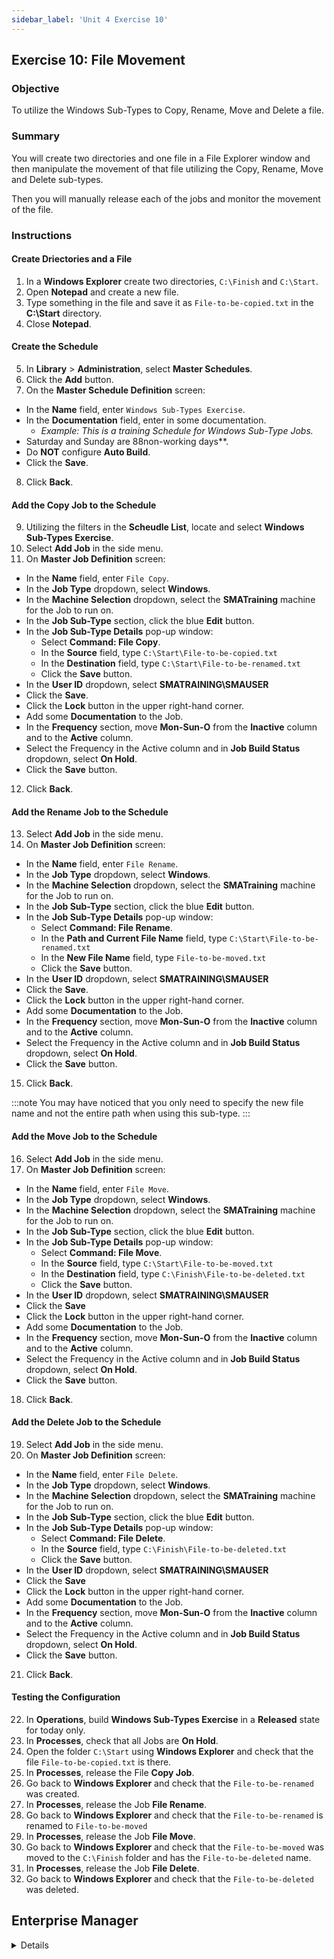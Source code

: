 ```yaml
---
sidebar_label: 'Unit 4 Exercise 10'
---
```


## Exercise 10: File Movement

### Objective

To utilize the Windows Sub-Types to Copy, Rename, Move and Delete a file.

### Summary

You will create two directories and one file in a File Explorer window and then manipulate the movement of that file utilizing the Copy, Rename, Move and Delete sub-types.

Then you will manually release each of the jobs and monitor the movement of the file.

### Instructions

#### Create Driectories and a File

1.  In a **Windows Explorer** create two directories, ```C:\Finish``` and ```C:\Start```.
2.  Open **Notepad** and create a new file.
3.  Type something in the file and save it as ```File-to-be-copied.txt``` in the **C:\Start** directory.
4.  Close **Notepad**.

#### Create the Schedule

5.  In **Library** > **Administration**, select **Master Schedules**. 
6.  Click the **Add** button.
7.  On the **Master Schedule Definition** screen:
* In the **Name** field, enter ```Windows Sub-Types Exercise```.
* In the **Documentation** field, enter in some documentation.
  * _Example: This is a training Schedule for Windows Sub-Type Jobs._
* Saturday and Sunday are 88non-working days**.
* Do **NOT** configure **Auto Build**.
* Click the **Save**.
8. Click **Back**.

#### Add the Copy Job to the Schedule

9.  Utilizing the filters in the **Scheudle List**, locate and select **Windows Sub-Types Exercise**.
10. Select **Add Job** in the side menu.
11. On **Master Job Definition** screen:
* In the **Name** field, enter ```File Copy```.
* In the **Job Type** dropdown, select **Windows**.
* In the **Machine Selection** dropdown, select the **SMATraining** machine for the Job to run on. 
* In the **Job Sub-Type** section, click the blue **Edit** button.
* In the **Job Sub-Type Details** pop-up window: 
  * Select **Command: File Copy**.  
  * In the **Source** field, type ```C:\Start\File-to-be-copied.txt```
  * In the **Destination** field, type ```C:\Start\File-to-be-renamed.txt```
  * Click the **Save** button.
* In the **User ID** dropdown, select **SMATRAINING\SMAUSER**
* Click the **Save**.
* Click the **Lock** button in the upper right-hand corner.
* Add some **Documentation** to the Job.
* In the **Frequency** section, move **Mon-Sun-O** from the **Inactive** column and to the **Active** column.
* Select the Frequency in the Active column and in **Job Build Status** dropdown, select **On Hold**.
* Click the **Save** button.
12. Click **Back**. 

#### Add the Rename Job to the Schedule

13. Select **Add Job** in the side menu.
14. On **Master Job Definition** screen:
* In the **Name** field, enter ```File Rename```.
* In the **Job Type** dropdown, select **Windows**.
* In the **Machine Selection** dropdown, select the **SMATraining** machine for the Job to run on. 
* In the **Job Sub-Type** section, click the blue **Edit** button.
* In the **Job Sub-Type Details** pop-up window: 
  * Select **Command: File Rename**.  
  * In the **Path and Current File Name** field, type ```C:\Start\File-to-be-renamed.txt```
  * In the **New File Name** field, type ```File-to-be-moved.txt```
  * Click the **Save** button.
* In the **User ID** dropdown, select **SMATRAINING\SMAUSER**
* Click the **Save**.
* Click the **Lock** button in the upper right-hand corner.
* Add some **Documentation** to the Job.
* In the **Frequency** section, move **Mon-Sun-O** from the **Inactive** column and to the **Active** column.
* Select the Frequency in the Active column and in **Job Build Status** dropdown, select **On Hold**.
* Click the **Save** button.
15. Click **Back**. 

:::note
You may have noticed that you only need to specify the new file name and not the entire path when using this sub-type.
:::

#### Add the Move Job to the Schedule

16. Select **Add Job** in the side menu.
17. On **Master Job Definition** screen:
* In the **Name** field, enter ```File Move```.
* In the **Job Type** dropdown, select **Windows**.
* In the **Machine Selection** dropdown, select the **SMATraining** machine for the Job to run on. 
* In the **Job Sub-Type** section, click the blue **Edit** button.
* In the **Job Sub-Type Details** pop-up window: 
  * Select **Command: File Move**.  
  * In the **Source** field, type ```C:\Start\File-to-be-moved.txt```
  * In the **Destination** field, type ```C:\Finish\File-to-be-deleted.txt```
  * Click the **Save** button.
* In the **User ID** dropdown, select **SMATRAINING\SMAUSER**
* Click the **Save**
* Click the **Lock** button in the upper right-hand corner.
* Add some **Documentation** to the Job.
* In the **Frequency** section, move **Mon-Sun-O** from the **Inactive** column and to the **Active** column.
* Select the Frequency in the Active column and in **Job Build Status** dropdown, select **On Hold**.
* Click the **Save** button.
18. Click **Back**. 

#### Add the Delete Job to the Schedule

19. Select **Add Job** in the side menu.
20. On **Master Job Definition** screen:
* In the **Name** field, enter ```File Delete```.
* In the **Job Type** dropdown, select **Windows**.
* In the **Machine Selection** dropdown, select the **SMATraining** machine for the Job to run on. 
* In the **Job Sub-Type** section, click the blue **Edit** button.
* In the **Job Sub-Type Details** pop-up window: 
  * Select **Command: File Delete**.  
  * In the **Source** field, type ```C:\Finish\File-to-be-deleted.txt```
  * Click the **Save** button.
* In the **User ID** dropdown, select **SMATRAINING\SMAUSER**
* Click the **Save**
* Click the **Lock** button in the upper right-hand corner.
* Add some **Documentation** to the Job.
* In the **Frequency** section, move **Mon-Sun-O** from the **Inactive** column and to the **Active** column.
* Select the Frequency in the Active column and in **Job Build Status** dropdown, select **On Hold**.
* Click the **Save** button.
21. Click **Back**.

#### Testing the Configuration

22. In **Operations**, build **Windows Sub-Types Exercise** in a **Released** state for today only.
23. In **Processes**, check that all Jobs are **On Hold**.
24. Open the folder ```C:\Start``` using **Windows Explorer** and check that the file ```File-to-be-copied.txt``` is there.
25. In **Processes**, release the File **Copy Job**.
26. Go back to **Windows Explorer** and check that the ```File-to-be-renamed``` was created.
27. In **Processes**, release the Job **File Rename**.
28. Go back to **Windows Explorer** and check that the ```File-to-be-renamed``` is renamed to ```File-to-be-moved```
29. In **Processes**, release the Job **File Move**.
30. Go back to **Windows Explorer** and check that the ```File-to-be-moved``` was moved to the ```C:\Finish``` folder and has the ```File-to-be-deleted``` name.
31. In **Processes**, release the Job **File Delete**.
32. Go back to **Windows Explorer** and check that the ```File-to-be-deleted``` was deleted.

## Enterprise Manager

<details>

:::tip [Walkthrough Video - Unit 4 Exercise 10](../static/videobasic/U4E10.mp4)

:::


**Create a New File and a New Schedule**

1.  Go to **Windows Explorer** and create the ``C:\Finish`` and ```C:\Start``` folders.
2.  If not running, open **Notepad** and create a new file.
3.  Type something and save the file as ```C:\Start\File-to-be-copied.txt.```
4.  Close **Notepad**.
5.  Under the **Administration** topic, Double-Click on **Schedule Master**. 
6.  Click the **Add** button on the **Schedule Master** toolbar. 
7.  In the **Name** field, enter **Windows Sub-Types Exercise**.
8.  In the **Documentation** field, enter **This is a training Schedule for Windows Sub-Type Jobs**.
9.  Keep **Monday through Friday** selected for the **Workdays per Week** for the Schedule to run.
10.  In the **Schedule Properties > Build frame**, keep the **Auto Build** unchecked.
11.  Click the **Save** button on the **Schedule Master** toolbar.
12.  Close the **Schedule Master** tab.

**Add Jobs to the New Schedule**

13.  Under the **Administration** topic, Double-Click on **Job Master**. 
14.  In the **Schedule** drop-down list, select **Windows Sub-Types Exercise**.
15.  Click the **Add** button on the **Job Master** toolbar. 
16.  In the **Name** field, enter **File Copy**.
17.  In the **Job Type** drop-down list, select ```Windows```.
18.  In the **Job Sub-Type** drop-down list select ```Command: File Copy```.
19.  In the **Primary Machine** drop-down list, select the ```SMATraining``` machine for the Job to run on. 
20.  In the **User ID** drop-down list, select ```SMATRAINING\SMAUSER```
21.  In the **Source** field, type ```C:\Start\File-to-be-copied.txt```
22.  In the **Destination** field, type ```C:\Start\File-to-be-renamed.txt```
23.  Click the **Save** button on the **Job Master** toolbar.
24.  Click the **Frequency** tab.
25.  Within the **Frequency list** frame, click the Add button.
26.  On the **Frequency Definition Wizard**, keep **Use existing Frequency** selected and select ```Mon-Sun-O``` from the **Frequency** drop-down list. Then click **Next**.
27.  Click **Finish**.
28.  Under the **Job Build** Status frame, click the **On Hold** radio button.
29.  Click the **Save** button on the **Job Master** toolbar.
30.  Click the **Documentation** tab and add some documentation.
31.  Do not close the **Job Master** tab. Go to the next step.
32.  Click the **Add** button on the **Job Master** toolbar. 
33.  In the **Name** field, enter **File Rename**.
34.  In the **Job Type** drop-down list, select ```Windows```.
35.  In the **Job Sub-Type** drop-down list select ```Command: File Rename```.
36.  In the **Primary Machine** drop-down list, select the ```SMATraining``` machine for the Job to run on. 
37.  In the **User ID** drop-down list, select ```SMATRAINING\SMAUSER```
38.  In the **Path and Current File Name** field, type ``C:\Start\File-to-be-renamed.txt``
39.  In the **New File Name** field, type ```File-to-be-moved.txt```
  *  _**Note: You are renaming the file! So you do not specify the whole path!**_
40.  Click the **Save** button on the **Job Master** toolbar.
41.  Click the **Frequency** tab.
42.  Within the **Frequency list** frame, click the Add button.
43.  In the **Frequency Definition Wizard**, keep **Use existing Frequency** selected and select ```Mon-Sun-O``` from the **Frequency** drop-down list. Then click **Next**.
44.  Click **Finish**.
45.  Under the **Job Build Status** frame, click the **On Hold** radio button.
46.  Click the **Save** button on the **Job Master** toolbar.
47.  Click the **Documentation** tab and add some documentation.
48.  Click the **Add** button on the **Job Master** toolbar. 
49.  In the **Name** field, enter **File Move**.
50.  In the **Job Type** drop-down list, select ```Windows```.
51.  In the **Job Sub-Type** drop-down list select ```Command: File Move```.
52.  In the **Primary Machine** drop-down list, select the ```SMATraining``` machine for the Job to run on. 
53.  In the **User ID** drop-down list, select ```SMATRAINING\SMAUSER```
54.  In the **Source** field, type ```C:\Start\File-to-be-moved.txt```
55.  In the **Destination** field, type ```C:\Finish\File-to-be-deleted.txt```
56.  Click the **Save** button on the **Job Master** toolbar.
57.  Click the **Frequency** tab.
58.  Within the **Frequency** list frame, click the **Add** button.
59.  On the **Frequency Definition Wizard**, keep Use existing **Frequency** selected and select ```Mon-Sun-O``` from the **Frequency** drop-down list. Then click **Next**.
60.  Click **Finish**.
61.  Under the **Job Build** Status frame, click the **On Hold** radio button.
62.  Click the **Save** button on the **Job Master** toolbar.
63.  Click the **Documentation** tab and add some documentation.
64.  Click the **Add** button on the **Job Master** toolbar. 
65.  In the Name field, enter **File Delete**.
66.  In the **Job Type** drop-down list, select ```Windows```.
67.  In the **Job Sub-Type** drop-down list select ```Command: File Delete```.
68.  In the **Primary Machine** drop-down list, select the ```SMATraining``` machine for the Job to run on. 
69.  In the **User ID** drop-down list, select ```SMATRAINING\SMAUSER```
70.  In the **File To Delete** field, type ```C:\Finish\File-to-be-deleted.txt```
71.  Click the **Save** button on the **Job Master** toolbar.
72.  Click the **Frequency** tab.
73.  Within the **Frequency list** frame, click the **Add** button.
74.  On the **Frequency Definition Wizard**, keep **Use existing Frequency** selected and select ```Mon-Sun-O``` from the **Frequency** drop-down list. Then click **Next**.
75.  Click **Finish**.
76.  Under the **Job Build Status** frame, click the **On Hold** radio button.
77.  Click the **Save** button on the **Job Master** toolbar.
78.  Click the **Documentation** tab and add some documentation.
79.  Close the **Job Master** tab.
80.  Use **Workflow Designer** to create your **Job Dependencies**.
81.  Your **Schedule** should look like this:

![](../static/imgbasic/438.png)

**Testing the Configuration**

82.  Manually build the **Windows Sub-Types Exercise** in a **released** state.
83.  Check that all Jobs are **On Hold**.
84.  Open the folder ```C:\Start``` using **Windows Explorer** and check that the file ```File-to-be-copied.txt``` is there.
85.  Go back to **Enterprise Manager** and Release the File **Copy Job**.
86.  Go back to **Windows Explorer** and check that the ```File-to-be-renamed``` was created.
87.  Go back to Enterprise Manager and Release the Job **File Rename**.
88.  Go back to **Windows Explorer** and check that the ```File-to-be-renamed``` is renamed to ```File-to-be-moved```
89.  Go back to **Enterprise Manager** and **Release** the Job **File Move**.
90.  Go back to **Windows Explorer** and check that the ```File-to-be-moved``` was moved to the ```C:\Finish``` folder and has the ```File-to-be-deleted``` name.
91.  Go back to **Enterprise Manager** and **Release** the Job **File Delete**.
92.  Go back to **Windows Explorer** and check that the ```File-to-be-deleted``` was deleted.

</details>